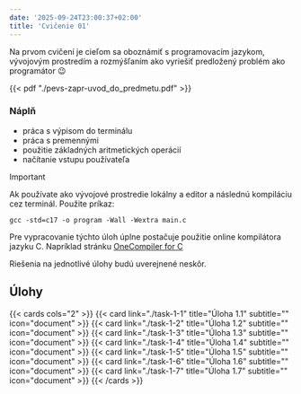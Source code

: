 ```yaml
---
date: '2025-09-24T23:00:37+02:00'
title: 'Cvičenie 01'
---
```


Na prvom cvičení je cieľom sa oboznámiť s programovacím jazykom, vývojovým prostredím a rozmýšľaním ako vyriešiť
predložený problém ako programátor 😉

{{< pdf "./pevs-zapr-uvod_do_predmetu.pdf" >}}

### Náplň

- práca s výpisom do terminálu 
- práca s premennými
- použitie základných aritmetických operácií
- načítanie vstupu používateľa

> [!IMPORTANT]
> Ak používate ako vývojové prostredie lokálny a editor a následnú kompiláciu cez terminál. Použite príkaz:
> ```shell
> gcc -std=c17 -o program -Wall -Wextra main.c
> ```

Pre vypracovanie týchto úloh úplne postačuje použitie online kompilátora jazyku C. Napríklad stránku [OneCompiler for C](https://onecompiler.com/c)

Riešenia na jednotlivé úlohy budú uverejnené neskôr.

## Úlohy

{{< cards cols="2" >}}
{{< card link="./task-1-1" title="Úloha 1.1" subtitle="" icon="document" >}}
{{< card link="./task-1-2" title="Úloha 1.2" subtitle="" icon="document" >}}
{{< card link="./task-1-3" title="Úloha 1.3" subtitle="" icon="document" >}}
{{< card link="./task-1-4" title="Úloha 1.4" subtitle="" icon="document" >}}
{{< card link="./task-1-5" title="Úloha 1.5" subtitle="" icon="document" >}}
{{< card link="./task-1-6" title="Úloha 1.6" subtitle="" icon="document" >}}
{{< card link="./task-1-7" title="Úloha 1.7" subtitle="" icon="document" >}}
{{< /cards >}}
